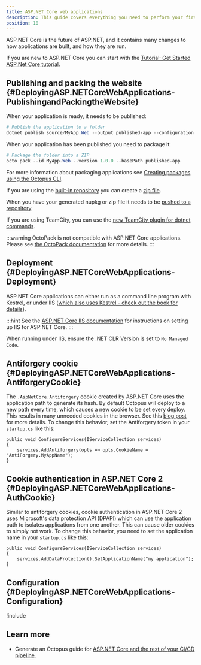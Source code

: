 ```yaml
---
title: ASP.NET Core web applications
description: This guide covers everything you need to perform your first ASP.NET Core webapp deployment.
position: 10
---
```


ASP.NET Core is the future of ASP.NET, and it contains many changes to how applications are built, and how they are run.

If you are new to ASP.NET Core you can start with the [Tutorial: Get Started ASP.Net Core tutorial](https://docs.asp.net/en/latest/getting-started.html).

## Publishing and packing the website {#DeployingASP.NETCoreWebApplications-PublishingandPackingtheWebsite}

When your application is ready, it needs to be published:

```powershell
# Publish the application to a folder
dotnet publish source/MyApp.Web --output published-app --configuration Release
```

When your application has been published you need to package it:

```powershell
# Package the folder into a ZIP
octo pack --id MyApp.Web --version 1.0.0 --basePath published-app
```

For more information about packaging applications see [Creating packages using the Octopus CLI](/docs/packaging-applications/create-packages/octopus-cli.md).

If you are using the [built-in repository](/docs/packaging-applications/package-repositories/built-in-repository/index.md#pushing-packages-to-the-built-in-repository) you can create a [zip file](/docs/packaging-applications/create-packages/octopus-cli.md#create-zip-packages). 

When you have your generated nupkg or zip file it needs to be [pushed to a repository](/docs/packaging-applications/package-repositories/index.md).

If you are using TeamCity, you can use the [new TeamCity plugin for dotnet commands](https://github.com/JetBrains/teamcity-dnx-plugin).

:::warning
OctoPack is not compatible with ASP.NET Core applications. Please see [the OctoPack documentation](/docs/packaging-applications/create-packages/octopack/index.md#UsingOctoPack-UsingNETCore) for more details.
:::

## Deployment {#DeployingASP.NETCoreWebApplications-Deployment}

ASP.NET Core applications can either run as a command line program with Kestrel, or under IIS ([which also uses Kestrel - check out the book for details](https://leanpub.com/aspnetdeployment)).

:::hint
See the [ASP.NET Core IIS documentation](https://docs.asp.net/en/latest/publishing/iis.html#install-the-http-platform-handler) for instructions on setting up IIS for ASP.NET Core.
:::

When running under IIS, ensure the .NET CLR Version is set to `No Managed Code`.

## Antiforgery cookie {#DeployingASP.NETCoreWebApplications-AntiforgeryCookie}

The `.AspNetCore.Antiforgery` cookie created by ASP.NET Core uses the application path to generate its hash. By default Octopus will deploy to a new path every time, which causes a new cookie to be set every deploy. This results in many unneeded cookies in the browser. See this [blog post](http://blog.novanet.no/a-pile-of-anti-forgery-cookies/) for more details. To change this behavior, set the Antiforgery token in your `startup.cs` like this:

```
public void ConfigureServices(IServiceCollection services)
{
    services.AddAntiforgery(opts => opts.CookieName = "AntiForgery.MyAppName");
}
```

## Cookie authentication in ASP.NET Core 2 {#DeployingASP.NETCoreWebApplications-AuthCookie}

Similar to antiforgery cookies, cookie authentication in ASP.NET Core 2 uses Microsoft's data protection API (DPAPI) which can use the application path to isolates applications from one another.  This can cause older cookies to simply not work. To change this behavior, you need to set the application name in your `startup.cs` like this:

```
public void ConfigureServices(IServiceCollection services)
{
    services.AddDataProtection().SetApplicationName("my application");
}
```

## Configuration {#DeployingASP.NETCoreWebApplications-Configuration}

!include <structured-configuration-variables>


## Learn more

- Generate an Octopus guide for [ASP.NET Core and the rest of your CI/CD pipeline](https://octopus.com/docs/guides?application=ASP.NET%20Core).

